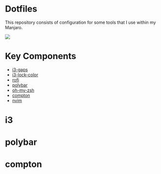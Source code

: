 # Dotfiles

This repository consists of configuration for some tools that I use within my Manjaro. 

![](https://raw.githubusercontent.com/yangtau/dotfiles/master/screenshot.png)

# Key Components
 - [i3-gaps](https://github.com/Airblader/i3)
 - [i3-lock-color](https://github.com/PandorasFox/i3lock-color)
 - [rofi](https://github.com/davatorium/rofi)
 - [polybar](https://github.com/polybar/polybar)
 - [oh-my-zsh](https://github.com/robbyrussell/oh-my-zsh)
 - [compton](https://github.com/tryone144/compton.git)
 - [nvim](https://neovim.io/)

# i3


# polybar

# compton
